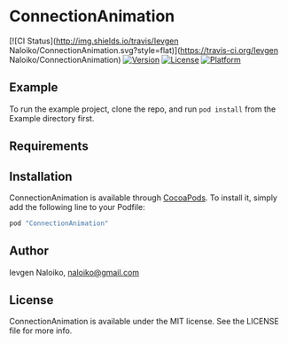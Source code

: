 # ConnectionAnimation

[![CI Status](http://img.shields.io/travis/Ievgen Naloiko/ConnectionAnimation.svg?style=flat)](https://travis-ci.org/Ievgen Naloiko/ConnectionAnimation)
[![Version](https://img.shields.io/cocoapods/v/ConnectionAnimation.svg?style=flat)](http://cocoapods.org/pods/ConnectionAnimation)
[![License](https://img.shields.io/cocoapods/l/ConnectionAnimation.svg?style=flat)](http://cocoapods.org/pods/ConnectionAnimation)
[![Platform](https://img.shields.io/cocoapods/p/ConnectionAnimation.svg?style=flat)](http://cocoapods.org/pods/ConnectionAnimation)

## Example

To run the example project, clone the repo, and run `pod install` from the Example directory first.

## Requirements

## Installation

ConnectionAnimation is available through [CocoaPods](http://cocoapods.org). To install
it, simply add the following line to your Podfile:

```ruby
pod "ConnectionAnimation"
```

## Author

Ievgen Naloiko, naloiko@gmail.com

## License

ConnectionAnimation is available under the MIT license. See the LICENSE file for more info.
